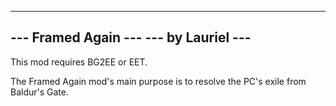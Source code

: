 -------------------------------------------------
---               Framed Again                ---
---                by Lauriel                 ---
-------------------------------------------------

This mod requires BG2EE or EET.

The Framed Again mod's main purpose is to resolve the PC's exile from Baldur's Gate.
